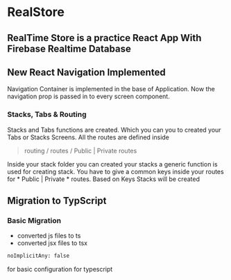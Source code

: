 # RealStore

## RealTime Store is a practice React App With Firebase Realtime Database

## New React Navigation Implemented

Navigation Container is implemented in the base of Application. Now the navigation prop is passed in to every screen component.

### Stacks, Tabs & Routing

Stacks and Tabs functions are created. Which you can you to created your Tabs or Stacks Screens. All the routes are defined inside 
> routing / routes / Public | Private routes

Inside your stack folder you can created your stacks a generic function is used for creating stack. You have to give a common keys inside your routes for * Public | Private * routes. Based on Keys Stacks will be created


## Migration to TypScript

### Basic Migration

- converted js files to ts
- converted jsx files to tsx

```bash
noImplicitAny: false
```
for basic configuration for typescript